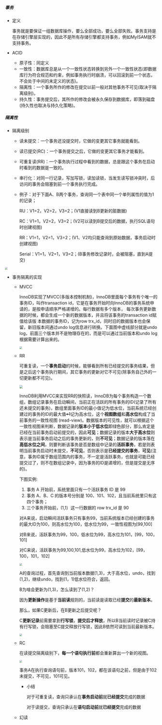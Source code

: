 ##### 事务

- 定义

  事务就是要保证一组数据库操作，要么全部成功，要么全部失败。事务支持是在存储引擎层实现的，因此不是所有存储引擎都支持事务，例如MyISAM就不支持事务。

- ACID

  - 原子性：同定义
  - 一致性：数据库总是从一个一致性状态转换到另外一个一致性状态(即数据库行为符合规范和约束，例如事务执行时崩溃，可以回滚到前一个状态，不会处于中间的未定义的状态)。
  - 隔离性：一个事务所作的修改在提交以前一般对其他事务不可见(取决于隔离级别)。
  - 持久性：事务提交后，其所作的修改会被永久保存到数据库，即落到磁盘(持久性也取决与持久化策略)。

##### 隔离性

- 隔离级别

  - 读未提交：一个事务还没提交时，它做的变更其它事务就能看到。

  - 读已提交(RC)：一个事务提交之后，它做的变更其它事务才能看到。

  - 可重复读(RR)：一个事务执行过程中看到的数据，总是跟这个事务在启动时看到的数据是一致的。

  - 串行化：对同一行记录，写加写锁，读加读锁，当发生读写锁冲突时，后访问的事务会阻塞到前一个事务执行完成。

  - 例子：对于下面A、B两个事务，查询同一个表中同一个单列属性的值为1的记录；

    RU：V1=2，V2=2，V3=2；(V1直接读到B更新的脏数据)

    RC：V1=1，V2=2，V3=2；(V2可以读到B提交后的数据，执行SQL语句时创建视图)

    RR：V1=1，V2=1，V3=2；(V1、V2均只能查询到原始数据，事务启动时创建视图)

    Serial：V1=1，V2=1，V3=2；(B事务修改记录时，会被阻塞，直到A提交)

<img src="C:\Users\18160\Desktop\YW\JAVA\KB\CS-KB\MySql\MySql45讲\fig\隔离级别-example.png" style="zoom:50%;" />

- 事务隔离的实现

  - MVCC

    InnoDB实现了MVCC(多版本控制机制)，InnoDB里面每个事务有个唯一的事务ID，叫作transaction id，它是在事务开始时向InnoDB的事务系统申请的，是按申请顺序严格递增的。每行数据有多个版本，
    每次事务更新数据的时候，都会生成一个新的数据版本，并且将该事务的transaction id赋值给该版
    本数据的事务ID，记为row trx_id，同时旧的数据版本也会保留，新旧版本间通过undo log信息进行转换。下面图中虚线部分就是undo log，前面三个版本并不是物理存在的，而是可以通过当前版本和undo log根据需要计算出来的。

    <img src="C:\Users\18160\Desktop\YW\JAVA\KB\CS-KB\MySql\MySql45讲\fig\MVCC.png" style="zoom:50%;" />

  - RR

    可重复读，一个**事务启动**的时候，能够看到所有已经提交的事务结果，但是之后这个事务执行期间，其它事务的更新对它不可见(除事务自己外的一切更新都不可见)。

    <img src="C:\Users\18160\Desktop\YW\JAVA\KB\CS-KB\MySql\MySql45讲\fig\事务高低水位.png" style="zoom:67%;" />

    InnoDB利用MVCC来实现RR的快照读，InnoDB为每个事务构造一个数组，数组记录事务在启动瞬间，当前正在活跃的所有事务的ID(记录了所有还未提交的事务)，数组里面事务ID的最小值记为低水位，当前系统已经创建过的事务的ID的最大值~~+1~~记为高水位，这个**视图数组**和**高水位**构成了当前事务的一致性视图
    (read-view)。数据版本的可见性，就可以根据这个一致性视图来判断，数据记录的**版本小于低水位**即绿色部分，那么肯定是已经在当前事务启动前提交的，因此**可见**；数据记录的版本**大于高水位**则表示是当前事务启动之后的事务更新的，则**不可见**；数据记录的版本落在**高低水位之间**，则要判断该事务是否是数组中记录的**活跃事务**，若是则表明当前事务启动时未提交，**不可见**，否则表示是**已经提交的事务**，**可见**(注意，事务ID属于数组范围内的事务，不一定是活跃事务，也就是可能已经提交过了，则不在数组记录中，因为事务的ID是递增的，但是提交是无序的)。

    下图实例:

    1. 事务 A 开始前，系统里面只有一个活跃事务 ID 是 99
    2. 事务 A、B、C 的版本号分别是 100、101、102，且当前系统里只有这四个事务； 
    3. 三个事务开始前，(1,1）这一行数据的 row trx_id 是 90

    对A来说，启动瞬间活跃事务只有事务99，当前系统版本已经创建的事务的最大ID为100，则高水位为100，低水位为99，一致性视图为[99,100]

    对B来说，活跃事务为99，100，低水位为99，高水位为101，[99，100，101]

    对C来说，活跃事务为99,100,101,低水位为99，高水位为102，[99，100，101，102]

    <img src="C:\Users\18160\Desktop\YW\JAVA\KB\CS-KB\MySql\MySql45讲\fig\rr-example.png" style="zoom:50%;" />

    A的查询过程，首先查询到当前版本数据(1,3)，大于高水位，undo，找到(1,2)，继续undo，找到(1，1)低水位符合，返回。

    B为啥会更新为(1,3)，怎么读到了(1,2)？

    因为**更新操作**是基于**当前读**规则的，当前读是读取已经**提交**的**最新版本**。

    那么，如果C更新后，在B更新之后提交呢？

    C**更新记录**前需要拿到**行写锁**，**提交后才释放**，所以B当前读时记录被C持有行写锁，会阻塞至C提交释放行写锁，因此B依然可读到当前最新版本。

    <img src="C:\Users\18160\Desktop\YW\JAVA\KB\CS-KB\MySql\MySql45讲\fig\更新-当前读.png" style="zoom:50%;" />

  - RC

    在读提交隔离级别下，**每一个语句执行前**都会重新算出一个新的视图。

    <img src="C:\Users\18160\Desktop\YW\JAVA\KB\CS-KB\MySql\MySql45讲\fig\rc-read-view.png" style="zoom:50%;" />

    事务A在执行查询语句前，版本101，102，都在该语句之前，但是由于102未提交，不可见，101可见。

    - 小结

      对于可重复读，查询只承认在**事务启动前**就**已经提交**完成的数据

      对于读提交，查询只承认在**语句启动前**就**已经提交**完成的数据

  - 幻读



